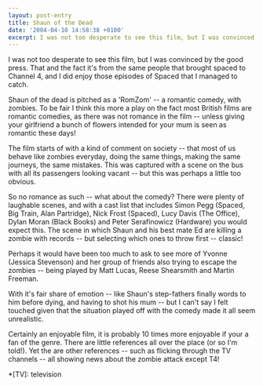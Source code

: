 ```yaml
---
layout: post-entry
title: Shaun of the Dead
date: '2004-04-10 14:58:38 +0100'
excerpt: I was not too desperate to see this film, but I was convinced by the good press.
---
```

I was not too desperate to see this film, but I was convinced by the good press. That and the fact it's from the same people that brought spaced to Channel 4, and I did enjoy those episodes of Spaced that I managed to catch.

Shaun of the dead is pitched as a 'RomZom' -- a romantic comedy, with zombies. To be fair I think this more a play on the fact most British films are romantic comedies, as there was not romance in the film -- unless giving your girlfriend a bunch of flowers intended for your mum is seen as romantic these days!

The film starts of with a kind of comment on society -- that most of us behave like zombies everyday, doing the same things, making the same journeys, the same mistakes. This was captured with a scene on the bus with all its passengers looking vacant -- but this was perhaps a little too obvious.

So no romance as such -- what about the comedy? There were plenty of laughable scenes, and with a cast list that includes Simon Pegg (Spaced, Big Train, Alan Partridge), Nick Frost (Spaced), Lucy Davis (The Office), Dylan Moran (Black Books) and Peter Serafinowicz (Hardware) you would expect this. The scene in which Shaun and his best mate Ed are killing a zombie with records -- but selecting which ones to throw first -- classic!

Perhaps it would have been too much to ask to see more of Yvonne (Jessica Stevenson) and her group of friends also trying to escape the zombies -- being played by Matt Lucas, Reese Shearsmith and Martin Freeman.

With it's fair share of emotion -- like Shaun's step-fathers finally words to him before dying, and having to shot his mum -- but I can't say I felt touched given that the situation played off with the comedy made it all seem unrealistic.

Certainly an enjoyable film, it is probably 10 times more enjoyable if your a fan of the genre. There are little references all over the place (or so I'm told!). Yet the are other references -- such as flicking through the TV channels -- all showing news about the zombie attack except T4!

*[TV]: television